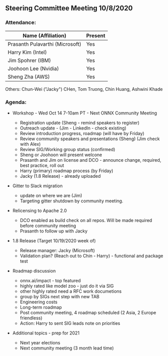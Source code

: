 ## Steering Committee Meeting 10/8/2020

### Attendance:

| Name (Affiliation)              | Present  |
| ------------------------------- | -------- |
| Prasanth Pulavarthi (Microsoft) |  Yes    |
| Harry Kim (Intel)               |  Yes    |
| Jim Spohrer (IBM)               |  Yes    |
| Joohoon Lee (Nvidia)            |  Yes    |
| Sheng Zha (AWS)                 |  Yes    |

Others: Chun-Wei ("Jacky") CHen, Tom Truong, Chin Huang, Ashwini Khade

### Agenda:

* Workshop - Wed Oct 14 7-10am PT - Next ONNX Community Meeting
  * Registration update (Sheng - remind speakers to register)
  * Outreach update - (Jim - LinkedIn - check existing)
  * Review introduction progress, roadmap (will have by Friday)
  * Review community speakers and presentations (Sheng) (Jim check with Alex)
  * Review SIG/Working group status (confirmed)
  * Sheng or Joohoon will present welcone
  * Prasanth and Jim on license and DCO - announce change, required, best practice, roll out
  * Harry (primary) roadmap process (by Friday)
  * Jacky (1.8 Release) - already uploaded

* Gitter to Slack migration
  * update on where we are (Jim)
  * Targeting gitter shutdown by community meeting.

* Relicensing to Apache 2.0
  * DCO enabled as build check on all repos. Will be made required before community meeting
  * Prasanth to follow up with Jacky
  
* 1.8 Release (Target 10/19/2020 week of)
  * Release manager: Jacky (Microsoft) 
  * Validation plan? (Reach out to Chin - Harry) - functional and package test
  
* Roadmap discussion
  * onnx.ai/impact - top featured
  * highly rated like model zoo - just do it via SIG
  * other highly rated need a RFC work documetions
  * group by SIGs next step with new TAB 
  * Engineering costs
  * Long-term roadmap
  * Post community meeting, 4 roadmap scheduled (2 Asia, 2 Europe friendless)
  * Action: Harry to sent SIG leads note on priorities

* Additional topics - prep for 2021
  * Next year elections
  * Next community meeting (3 month lead time)
 
  


